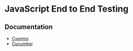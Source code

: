 # JavaScript End to End Testing

## Documentation

- [Cypress](https://docs.cypress.io/)
- [Cucumber](https://cucumber.io/docs)
